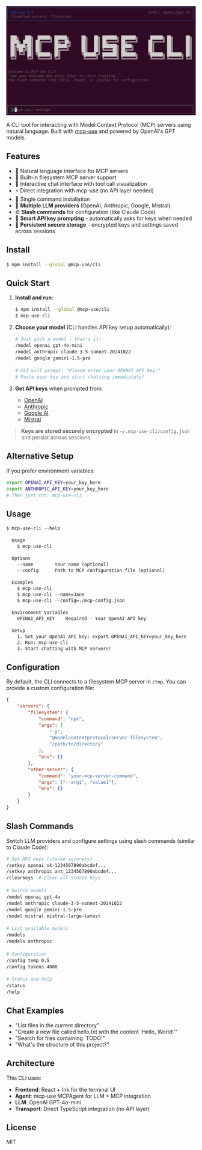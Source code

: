 <div align="center">
  <img src="static/terminal.png" alt="Terminal" />
</div>

A CLI tool for interacting with Model Context Protocol (MCP) servers using natural language. Built with [mcp-use](https://github.com/mcp-use/mcp-use-ts) and powered by OpenAI's GPT models.

## Features

- 🤖 Natural language interface for MCP servers
- 🔧 Built-in filesystem MCP server support
- 💬 Interactive chat interface with tool call visualization
- ⚡ Direct integration with mcp-use (no API layer needed)
- 🚀 Single command installation
- 🔄 **Multiple LLM providers** (OpenAI, Anthropic, Google, Mistral)
- ⚙️ **Slash commands** for configuration (like Claude Code)
- 🔑 **Smart API key prompting** - automatically asks for keys when needed
- 💾 **Persistent secure storage** - encrypted keys and settings saved across sessions

## Install

```bash
$ npm install --global @mcp-use/cli
```

## Quick Start

1. **Install and run**:

   ```bash
   $ npm install --global @mcp-use/cli
   $ mcp-use-cli
   ```

2. **Choose your model** (CLI handles API key setup automatically):

   ```bash
   # Just pick a model - that's it!
   /model openai gpt-4o-mini
   /model anthropic claude-3-5-sonnet-20241022
   /model google gemini-1.5-pro

   # CLI will prompt: "Please enter your OPENAI API key:"
   # Paste your key and start chatting immediately!
   ```

3. **Get API keys** when prompted from:
   - [OpenAI](https://platform.openai.com/api-keys)
   - [Anthropic](https://console.anthropic.com/)
   - [Google AI](https://aistudio.google.com/app/apikey)
   - [Mistral](https://console.mistral.ai/)

> **Keys are stored securely encrypted** in `~/.mcp-use-cli/config.json` and persist across sessions.

## Alternative Setup

If you prefer environment variables:

```bash
export OPENAI_API_KEY=your_key_here
export ANTHROPIC_API_KEY=your_key_here
# Then just run: mcp-use-cli
```

## Usage

```
$ mcp-use-cli --help

  Usage
    $ mcp-use-cli

  Options
    --name        Your name (optional)
    --config      Path to MCP configuration file (optional)

  Examples
    $ mcp-use-cli
    $ mcp-use-cli --name=Jane
    $ mcp-use-cli --config=./mcp-config.json

  Environment Variables
    OPENAI_API_KEY    Required - Your OpenAI API key

  Setup
    1. Set your OpenAI API key: export OPENAI_API_KEY=your_key_here
    2. Run: mcp-use-cli
    3. Start chatting with MCP servers!
```

## Configuration

By default, the CLI connects to a filesystem MCP server in `/tmp`. You can provide a custom configuration file:

```json
{
	"servers": {
		"filesystem": {
			"command": "npx",
			"args": [
				"-y",
				"@modelcontextprotocol/server-filesystem",
				"/path/to/directory"
			],
			"env": {}
		},
		"other-server": {
			"command": "your-mcp-server-command",
			"args": ["--arg1", "value1"],
			"env": {}
		}
	}
}
```

## Slash Commands

Switch LLM providers and configure settings using slash commands (similar to Claude Code):

```bash
# Set API keys (stored securely)
/setkey openai sk-1234567890abcdef...
/setkey anthropic ant_1234567890abcdef...
/clearkeys  # Clear all stored keys

# Switch models
/model openai gpt-4o
/model anthropic claude-3-5-sonnet-20241022
/model google gemini-1.5-pro
/model mistral mistral-large-latest

# List available models
/models
/models anthropic

# Configuration
/config temp 0.5
/config tokens 4000

# Status and help
/status
/help
```

## Chat Examples

- "List files in the current directory"
- "Create a new file called hello.txt with the content 'Hello, World!'"
- "Search for files containing 'TODO'"
- "What's the structure of this project?"

## Architecture

This CLI uses:

- **Frontend**: React + Ink for the terminal UI
- **Agent**: mcp-use MCPAgent for LLM + MCP integration
- **LLM**: OpenAI GPT-4o-mini
- **Transport**: Direct TypeScript integration (no API layer)

## License

MIT

